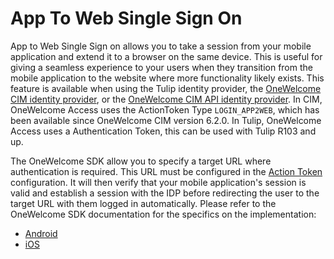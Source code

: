 # App To Web Single Sign On

App to Web Single Sign on allows you to take a session from your mobile application and extend it to a browser on the same device. This is
useful for giving a seamless experience to your users when they transition from the mobile application to the website where more
functionality likely exists. 
This feature is available when using the Tulip identity provider, 
the [OneWelcome CIM identity provider](../general-app-config/identity-providers/identity-providers.md#configure-a-onegini-cim-identity-provider),
or the [OneWelcome CIM API identity provider](../general-app-config/identity-providers/identity-providers.md#configure-a-onegini-cim-api-identity-provider).
In CIM, OneWelcome Access uses the ActionToken Type `LOGIN_APP2WEB`, which has been available since OneWelcome CIM version 6.2.0.
In Tulip, OneWelcome Access uses a Authentication Token, this can be used with Tulip R103 and up.

The OneWelcome SDK allow you to specify a target URL where authentication is required. This URL must be configured in the
[Action Token](https://docs-single-tenant.onegini.com/cim/stable/idp/topic-guides/authentication/action-token-login.html) configuration. It
will then verify that your mobile
application's session is valid and establish a session with the IDP before redirecting the user to the target URL with them logged in
automatically.
Please refer to the OneWelcome SDK documentation for the specifics on the implementation:

* [Android](https://developer.onewelcome.com/android/android-sdk/app-to-web-single-sign-on)
* [iOS](https://developer.onewelcome.com/ios/sdk/app-to-web-single-sign-on)
